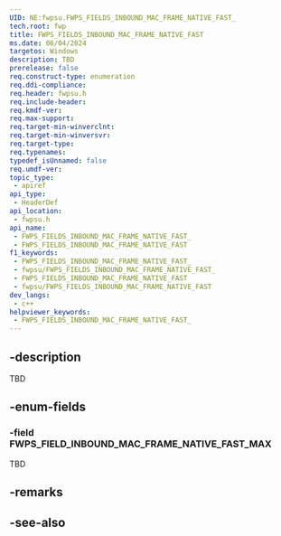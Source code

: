 ```yaml
---
UID: NE:fwpsu.FWPS_FIELDS_INBOUND_MAC_FRAME_NATIVE_FAST_
tech.root: fwp
title: FWPS_FIELDS_INBOUND_MAC_FRAME_NATIVE_FAST
ms.date: 06/04/2024
targetos: Windows
description: TBD
prerelease: false
req.construct-type: enumeration
req.ddi-compliance: 
req.header: fwpsu.h
req.include-header: 
req.kmdf-ver: 
req.max-support: 
req.target-min-winverclnt: 
req.target-min-winversvr: 
req.target-type: 
req.typenames: 
typedef_isUnnamed: false
req.umdf-ver: 
topic_type:
 - apiref
api_type:
 - HeaderDef
api_location:
 - fwpsu.h
api_name:
 - FWPS_FIELDS_INBOUND_MAC_FRAME_NATIVE_FAST_
 - FWPS_FIELDS_INBOUND_MAC_FRAME_NATIVE_FAST
f1_keywords:
 - FWPS_FIELDS_INBOUND_MAC_FRAME_NATIVE_FAST_
 - fwpsu/FWPS_FIELDS_INBOUND_MAC_FRAME_NATIVE_FAST_
 - FWPS_FIELDS_INBOUND_MAC_FRAME_NATIVE_FAST
 - fwpsu/FWPS_FIELDS_INBOUND_MAC_FRAME_NATIVE_FAST
dev_langs:
 - c++
helpviewer_keywords:
 - FWPS_FIELDS_INBOUND_MAC_FRAME_NATIVE_FAST_
---
```


## -description

TBD

## -enum-fields

### -field FWPS_FIELD_INBOUND_MAC_FRAME_NATIVE_FAST_MAX

TBD

## -remarks

## -see-also
